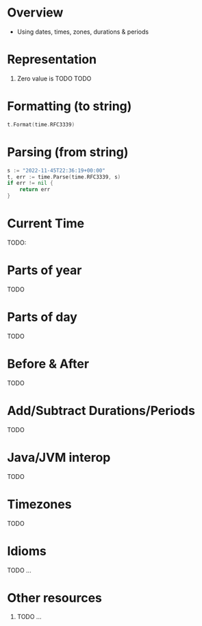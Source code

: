 # Overview
- Using dates, times, zones, durations & periods


# Representation
1. Zero value is TODO
TODO


# Formatting (to string)
```go
t.Format(time.RFC3339)
```


# Parsing (from string)
```go
s := "2022-11-45T22:36:19+00:00"
t, err := time.Parse(time.RFC3339, s)
if err != nil {
    return err
}
```


# Current Time
TODO:


# Parts of year
TODO


# Parts of day
TODO


# Before & After
TODO


# Add/Subtract Durations/Periods
TODO


# Java/JVM interop
TODO


# Timezones
TODO


# Idioms
TODO ...



# Other resources
1. TODO ...
